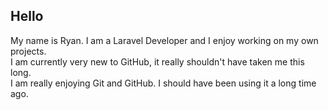 ## Hello

My name is Ryan. I am a Laravel Developer and I enjoy working on my own projects.<br>
I am currently very new to GitHub, it really shouldn't have taken me this long.<br>
I am really enjoying Git and GitHub. I should have been using it a long time ago.
